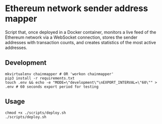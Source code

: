 # Ethereum network sender address mapper

Script that, once deployed in a Docker container, monitors a live feed of the Ethereum network via a WebSocket connection, stores the sender addresses with transaction counts, and creates statistics of the most active addresses.

## Development

```shell
mkvirtualenv chainmapper # OR 'workon chainmapper'
pip3 install -r requirements.txt
touch .env && echo -e "MODE=\"development\"\nEXPORT_INTERVAL=\"60\"" > .env # 60 seconds export period for testing
```

## Usage

```shell
chmod +x ./scripts/deploy.sh
./scripts/deploy.sh
```
